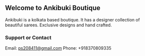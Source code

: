 ## Welcome to Ankibuki Boutique

Ankibuki is a kolkata based boutique. It has a designer collection of beautiful sarees. Exclusive designs and hand crafted.



### Support or Contact

Email: ps208411@gmail.com
Phone: +918370809335
